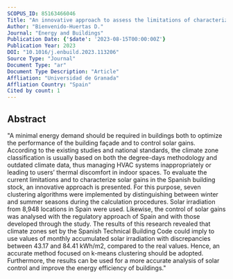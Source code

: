 ```yaml
---
SCOPUS_ID: 85163466046
Title: "An innovative approach to assess the limitations of characterizing solar gains in buildings: A Spanish case study"
Author: "Bienvenido-Huertas D."
Journal: "Energy and Buildings"
Publication Date: {'$date': '2023-08-15T00:00:00Z'}
Publication Year: 2023
DOI: "10.1016/j.enbuild.2023.113206"
Source Type: "Journal"
Document Type: "ar"
Document Type Description: "Article"
Affliation: "Universidad de Granada"
Affliation Country: "Spain"
Cited by count: 1
---
```


## Abstract
"A minimal energy demand should be required in buildings both to optimize the performance of the building façade and to control solar gains. According to the existing studies and national standards, the climate zone classification is usually based on both the degree-days methodology and outdated climate data, thus managing HVAC systems inappropriately or leading to users’ thermal discomfort in indoor spaces. To evaluate the current limitations and to characterize solar gains in the Spanish building stock, an innovative approach is presented. For this purpose, seven clustering algorithms were implemented by distinguishing between winter and summer seasons during the calculation procedures. Solar irradiation from 8,948 locations in Spain were used. Likewise, the control of solar gains was analysed with the regulatory approach of Spain and with those developed through the study. The results of this research revealed that climate zones set by the Spanish Technical Building Code could imply to use values of monthly accumulated solar irradiation with discrepancies between 43.17 and 84.41 kWh/m2, compared to the real values. Hence, an accurate method focused on k-means clustering should be adopted. Furthermore, the results can be used for a more accurate analysis of solar control and improve the energy efficiency of buildings."
